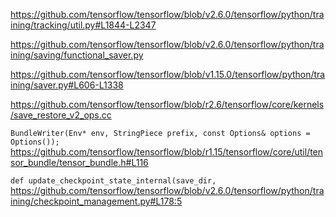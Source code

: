 
https://github.com/tensorflow/tensorflow/blob/v2.6.0/tensorflow/python/training/tracking/util.py#L1844-L2347

https://github.com/tensorflow/tensorflow/blob/v2.6.0/tensorflow/python/training/saving/functional_saver.py

https://github.com/tensorflow/tensorflow/blob/v1.15.0/tensorflow/python/training/saver.py#L606-L1338

https://github.com/tensorflow/tensorflow/blob/r2.6/tensorflow/core/kernels/save_restore_v2_ops.cc

`BundleWriter(Env* env, StringPiece prefix, const Options& options = Options());` https://github.com/tensorflow/tensorflow/blob/r1.15/tensorflow/core/util/tensor_bundle/tensor_bundle.h#L116

`def update_checkpoint_state_internal(save_dir,` https://github.com/tensorflow/tensorflow/blob/v2.6.0/tensorflow/python/training/checkpoint_management.py#L178:5
